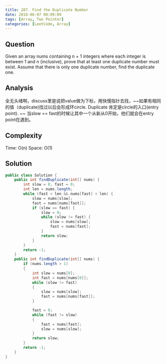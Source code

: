 ```yaml
---
title: 287. Find the Duplicate Number
date: 2018-06-07 00:09:09
tags: [Array, Two Pointer]
categories: [LeetCode, Array]
---
```

## Question
Given an array nums containing n + 1 integers where each integer is between 1 and n (inclusive), prove that at least one duplicate number must exist. Assume that there is only one duplicate number, find the duplicate one.

## Analysis
全无头绪啊，discuss里是说把value做为下标，用快慢指针去找，~~如果有相同的值（duplicate)找过以后会形成环circle. Duplicate 肯定是circle的入口(entry point). ~~
当slow == fast的时候让其中一个从新从0开始，他们就会在entry point在遇到。

## Complexity
Time: O(n)
Space: O(1)

## Solution
```Java
public class Solution {
    public int findDuplicate(int[] nums) {
        int slow = 0, fast = 0;
        int len = nums.length;
        while (fast < len && nums[fast] < len) {
            slow = nums[slow];
            fast = nums[nums[fast]];
            if (slow == fast) {
                slow = 0;
                while (slow != fast) {
                    slow = nums[slow];
                    fast = nums[fast];
                }
                return slow;
            }
        }
        return -1;
    }
    public int findDuplicate(int[] nums) {
        if (nums.length > 1)
        {
            int slow = nums[0];
            int fast = nums[nums[0]];
            while (slow != fast)
            {
                slow = nums[slow];
                fast = nums[nums[fast]];
            }

            fast = 0;
            while (fast != slow)
            {
                fast = nums[fast];
                slow = nums[slow];
            }
            return slow;
        }
        return -1;
    }
}
```